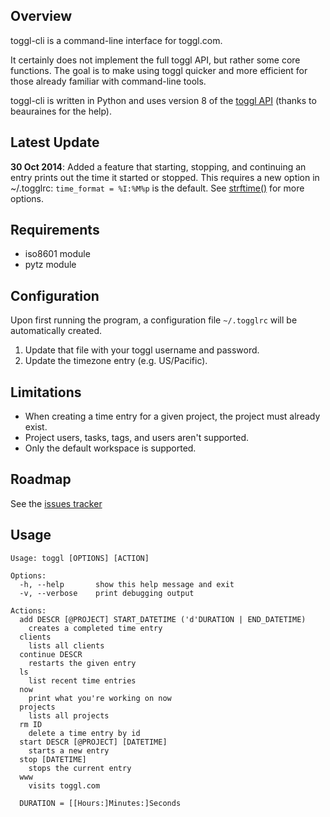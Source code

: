 Overview
--------

toggl-cli is a command-line interface for toggl.com.

It certainly does not implement the full toggl API, but rather some core
functions. The goal is to make using toggl quicker and more efficient for those
already familiar with command-line tools.

toggl-cli is written in Python and uses version 8 of the [toggl
API](https://github.com/toggl/toggl_api_docs) (thanks to beauraines for the
help).

Latest Update
-------------

**30 Oct 2014**: Added a feature that starting, stopping, and continuing an
entry prints out the time it started or stopped. This requires a new option in
~/.togglrc: `time_format = %I:%M%p` is the default.  See
[strftime()](https://docs.python.org/2/library/datetime.html#strftime-and-strptime-behavior)
for more options.

Requirements
------------

* iso8601 module
* pytz module

Configuration
-------------

Upon first running the program, a configuration file `~/.togglrc` will be
automatically created. 

1. Update that file with your toggl username and password.
2. Update the timezone entry (e.g. US/Pacific).

Limitations
-----------

* When creating a time entry for a given project, the project must already
  exist.
* Project users, tasks, tags, and users aren't supported.
* Only the default workspace is supported.

Roadmap
-------

See the [issues tracker](https://github.com/drobertadams/toggl-cli/issues)

Usage
-----
	Usage: toggl [OPTIONS] [ACTION]

	Options:
	  -h, --help       show this help message and exit
	  -v, --verbose    print debugging output

	Actions:
	  add DESCR [@PROJECT] START_DATETIME ('d'DURATION | END_DATETIME)
		creates a completed time entry
	  clients
		lists all clients
	  continue DESCR
		restarts the given entry
	  ls
		list recent time entries
	  now
		print what you're working on now
	  projects
		lists all projects
	  rm ID
		delete a time entry by id
	  start DESCR [@PROJECT] [DATETIME]
		starts a new entry
	  stop [DATETIME]
		stops the current entry
	  www
		visits toggl.com

	  DURATION = [[Hours:]Minutes:]Seconds
